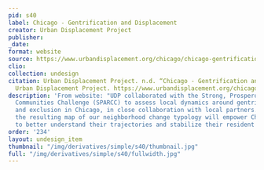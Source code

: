 ```yaml
---
pid: s40
label: Chicago - Gentrification and Displacement
creator: Urban Displacement Project
publisher:
_date:
format: website
source: https://www.urbandisplacement.org/chicago/chicago-gentrification-and-displacement
clio:
collection: undesign
citation: Urban Displacement Project. n.d. “Chicago - Gentrification and Displacement.”
  Urban Displacement Project. https://www.urbandisplacement.org/chicago/chicago-gentrification-and-displacement.
description: 'From website: "UDP collaborated with the Strong, Prosperous, and Resilient
  Communities Challenge (SPARCC) to assess local dynamics around gentrification, displacement,
  and exclusion in Chicago, in close collaboration with local partners. We hope that
  the resulting map of our neighborhood change typology will empower Chicago communities
  to better understand their trajectories and stabilize their resident population."'
order: '234'
layout: undesign_item
thumbnail: "/img/derivatives/simple/s40/thumbnail.jpg"
full: "/img/derivatives/simple/s40/fullwidth.jpg"
---
```

